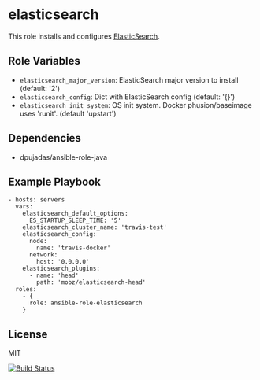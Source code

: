 elasticsearch
=============

This role installs and configures [ElasticSearch](https://www.elastic.co/products/elasticsearch).

Role Variables
--------------

- `elasticsearch_major_version`: ElasticSearch major version to install (default: '2')
- `elasticsearch_config`: Dict with ElasticSearch config (default: '{}')
- `elasticsearch_init_system`: OS init system. Docker phusion/baseimage uses 'runit'. (default 'upstart')

Dependencies
------------

- dpujadas/ansible-role-java

Example Playbook
----------------

    - hosts: servers
      vars:
        elasticsearch_default_options:
          ES_STARTUP_SLEEP_TIME: '5'
        elasticsearch_cluster_name: 'travis-test'
        elasticsearch_config:
          node:
            name: 'travis-docker'
          network:
            host: '0.0.0.0'
        elasticsearch_plugins:
          - name: 'head'
            path: 'mobz/elasticsearch-head'
      roles:
        - {
          role: ansible-role-elasticsearch
        }

License
-------

MIT

[![Build Status](https://travis-ci.org/dpujadas/ansible-role-elasticsearch.svg?branch=master)](https://travis-ci.org/dpujadas/ansible-role-elasticsearch)
